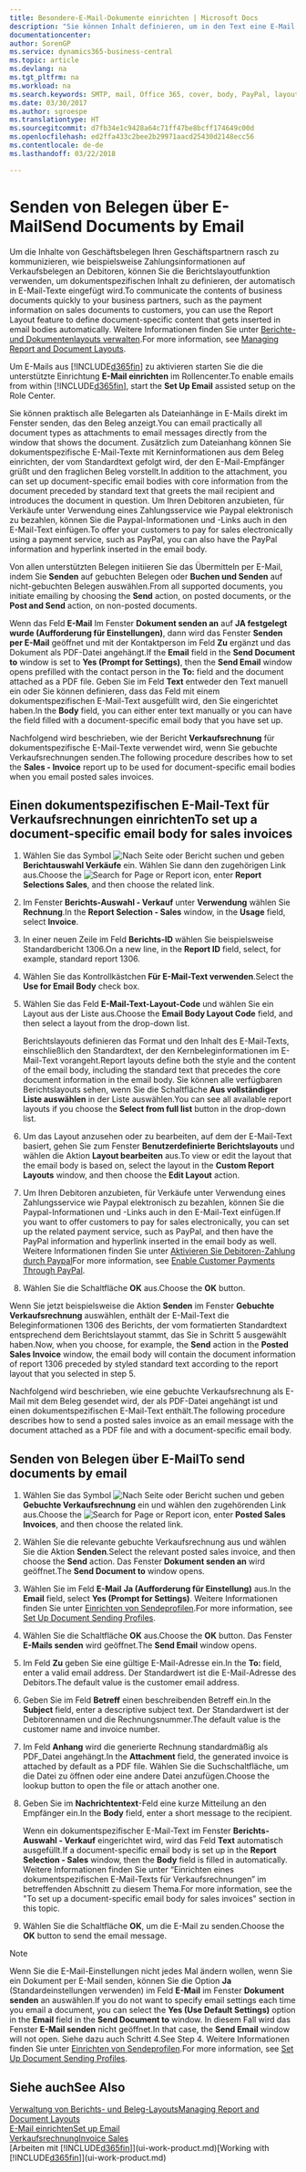 ```yaml
---
title: Besondere-E-Mail-Dokumente einrichten | Microsoft Docs
description: "Sie können Inhalt definieren, um in den Text eine E-Mail beispielsweise ein Paypal-Link einzufügen. Bestellanforderungen können auch Dokumente an eine E-Mail-Nachricht angehängt werden."
documentationcenter: 
author: SorenGP
ms.service: dynamics365-business-central
ms.topic: article
ms.devlang: na
ms.tgt_pltfrm: na
ms.workload: na
ms.search.keywords: SMTP, mail, Office 365, cover, body, PayPal, layout
ms.date: 03/30/2017
ms.author: sgroespe
ms.translationtype: HT
ms.sourcegitcommit: d7fb34e1c9428a64c71ff47be8bcff174649c00d
ms.openlocfilehash: ed2ffa433c2bee2b29971aacd25430d2148ecc56
ms.contentlocale: de-de
ms.lasthandoff: 03/22/2018

---
```

# <a name="send-documents-by-email"></a><span data-ttu-id="9c8ff-104">Senden von Belegen über E-Mail</span><span class="sxs-lookup"><span data-stu-id="9c8ff-104">Send Documents by Email</span></span>
<span data-ttu-id="9c8ff-105">Um die Inhalte von Geschäftsbelegen Ihren Geschäftspartnern rasch zu kommunizieren, wie beispielsweise Zahlungsinformationen auf Verkaufsbelegen an Debitoren, können Sie die Berichtslayoutfunktion verwenden, um dokumentspezifischen Inhalt zu definieren, der automatisch in E-Mail-Texte eingefügt wird.</span><span class="sxs-lookup"><span data-stu-id="9c8ff-105">To communicate the contents of business documents quickly to your business partners, such as the payment information on sales documents to customers, you can use the Report Layout feature to define document-specific content that gets inserted in email bodies automatically.</span></span> <span data-ttu-id="9c8ff-106">Weitere Informationen finden Sie unter [Berichte- und Dokumentenlayouts verwalten](ui-manage-report-layouts.md).</span><span class="sxs-lookup"><span data-stu-id="9c8ff-106">For more information, see [Managing Report and Document Layouts](ui-manage-report-layouts.md).</span></span>

<span data-ttu-id="9c8ff-107">Um E-Mails aus [!INCLUDE[d365fin](includes/d365fin_md.md)] zu aktivieren starten Sie die die unterstützte Einrichtung **E-Mail einrichten** im Rollencenter.</span><span class="sxs-lookup"><span data-stu-id="9c8ff-107">To enable emails from within [!INCLUDE[d365fin](includes/d365fin_md.md)], start the **Set Up Email** assisted setup on the Role Center.</span></span>

<span data-ttu-id="9c8ff-108">Sie können praktisch alle Belegarten als Dateianhänge in E-Mails direkt im Fenster senden, das den Beleg anzeigt.</span><span class="sxs-lookup"><span data-stu-id="9c8ff-108">You can email practically all document types as attachments to email messages directly from the window that shows the document.</span></span> <span data-ttu-id="9c8ff-109">Zusätzlich zum Dateianhang können Sie dokumentspezifische E-Mail-Texte mit Kerninformationen aus dem Beleg einrichten, der vom Standardtext gefolgt wird, der den E-Mail-Empfänger grüßt und den fraglichen Beleg vorstellt.</span><span class="sxs-lookup"><span data-stu-id="9c8ff-109">In addition to the attachment, you can set up document-specific email bodies with core information from the document preceded by standard text that greets the mail recipient and introduces the document in question.</span></span> <span data-ttu-id="9c8ff-110">Um Ihren Debitoren anzubieten, für Verkäufe unter Verwendung eines Zahlungsservice wie Paypal elektronisch zu bezahlen, können Sie die Paypal-Informationen und -Links auch in den E-Mail-Text einfügen.</span><span class="sxs-lookup"><span data-stu-id="9c8ff-110">To offer your customers to pay for sales electronically using a payment service, such as PayPal, you can also have the PayPal information and hyperlink inserted in the email body.</span></span>

<span data-ttu-id="9c8ff-111">Von allen unterstützten Belegen initiieren Sie das Übermitteln per E-Mail, indem Sie **Senden** auf gebuchten Belegen oder **Buchen und Senden** auf nicht-gebuchten Belegen auswählen.</span><span class="sxs-lookup"><span data-stu-id="9c8ff-111">From all supported documents, you initiate emailing by choosing the **Send** action, on posted documents, or the **Post and Send** action, on non-posted documents.</span></span>

<span data-ttu-id="9c8ff-112">Wenn das Feld **E-Mail** Im Fenster **Dokument senden an** auf **JA festgelegt wurde (Aufforderung für Einstellungen)**, dann wird das Fenster **Senden per E-Mail** geöffnet und mit der Kontaktperson im Feld **Zu** ergänzt und das Dokument als PDF-Datei angehängt.</span><span class="sxs-lookup"><span data-stu-id="9c8ff-112">If the **Email** field in the **Send Document to** window is set to **Yes (Prompt for Settings)**, then the **Send Email** window opens prefilled with the contact person in the **To:** field and the document attached as a PDF file.</span></span> <span data-ttu-id="9c8ff-113">Geben Sie im Feld **Text** entweder den Text manuell ein oder Sie können definieren, dass das Feld mit einem dokumentspezifischen E-Mail-Text ausgefüllt wird, den Sie eingerichtet haben.</span><span class="sxs-lookup"><span data-stu-id="9c8ff-113">In the **Body** field, you can either enter text manually or you can have the field filled with a document-specific email body that you have set up.</span></span>

<span data-ttu-id="9c8ff-114">Nachfolgend wird beschrieben, wie der Bericht **Verkaufsrechnung** für dokumentspezifische E-Mail-Texte verwendet wird, wenn Sie gebuchte Verkaufsrechnungen senden.</span><span class="sxs-lookup"><span data-stu-id="9c8ff-114">The following procedure describes how to set the **Sales - Invoice** report up to be used for document-specific email bodies when you email posted sales invoices.</span></span>

## <a name="to-set-up-a-document-specific-email-body-for-sales-invoices"></a><span data-ttu-id="9c8ff-115">Einen dokumentspezifischen E-Mail-Text für Verkaufsrechnungen einrichten</span><span class="sxs-lookup"><span data-stu-id="9c8ff-115">To set up a document-specific email body for sales invoices</span></span>
1. <span data-ttu-id="9c8ff-116">Wählen Sie das Symbol ![Nach Seite oder Bericht suchen](media/ui-search/search_small.png "Nach Seite oder Bericht suchen") und geben **Berichtauswahl Verkäufe** ein. Wählen Sie dann den zugehörigen Link aus.</span><span class="sxs-lookup"><span data-stu-id="9c8ff-116">Choose the ![Search for Page or Report](media/ui-search/search_small.png "Search for Page or Report icon") icon, enter **Report Selections Sales**, and then choose the related link.</span></span>
2. <span data-ttu-id="9c8ff-117">Im Fenster **Berichts-Auswahl - Verkauf** unter **Verwendung** wählen Sie **Rechnung**.</span><span class="sxs-lookup"><span data-stu-id="9c8ff-117">In the **Report Selection - Sales** window, in the **Usage** field, select **Invoice**.</span></span>
3. <span data-ttu-id="9c8ff-118">In einer neuen Zeile im Feld **Berichts-ID** wählen Sie beispielsweise Standardbericht 1306.</span><span class="sxs-lookup"><span data-stu-id="9c8ff-118">On a new line, in the **Report ID** field, select, for example, standard report 1306.</span></span>
4. <span data-ttu-id="9c8ff-119">Wählen Sie das Kontrollkästchen **Für E-Mail-Text verwenden**.</span><span class="sxs-lookup"><span data-stu-id="9c8ff-119">Select the **Use for Email Body** check box.</span></span>
5. <span data-ttu-id="9c8ff-120">Wählen Sie das Feld **E-Mail-Text-Layout-Code** und wählen Sie ein Layout aus der Liste aus.</span><span class="sxs-lookup"><span data-stu-id="9c8ff-120">Choose the **Email Body Layout Code** field, and then select a layout from the drop-down list.</span></span>

    <span data-ttu-id="9c8ff-121">Berichtslayouts definieren das Format und den Inhalt des E-Mail-Texts, einschließlich den Standardtext, der den Kernbeleginformationen im E-Mail-Text vorangeht.</span><span class="sxs-lookup"><span data-stu-id="9c8ff-121">Report layouts define both the style and the content of the email body, including the standard text that precedes the core document information in the email body.</span></span> <span data-ttu-id="9c8ff-122">Sie können alle verfügbaren Berichtslayouts sehen, wenn Sie die Schaltfläche **Aus vollständiger Liste auswählen** in der Liste auswählen.</span><span class="sxs-lookup"><span data-stu-id="9c8ff-122">You can see all available report layouts if you choose the **Select from full list** button in the drop-down list.</span></span>
6. <span data-ttu-id="9c8ff-123">Um das Layout anzusehen oder zu bearbeiten, auf dem der E-Mail-Text basiert, gehen Sie zum Fenster **Benutzerdefinierte Berichtslayouts** und wählen die Aktion **Layout bearbeiten** aus.</span><span class="sxs-lookup"><span data-stu-id="9c8ff-123">To view or edit the layout that the email body is based on, select the layout in the **Custom Report Layouts** window, and then choose the **Edit Layout** action.</span></span>
7. <span data-ttu-id="9c8ff-124">Um Ihren Debitoren anzubieten, für Verkäufe unter Verwendung eines Zahlungsservice wie Paypal elektronisch zu bezahlen, können Sie die Paypal-Informationen und -Links auch in den E-Mail-Text einfügen.</span><span class="sxs-lookup"><span data-stu-id="9c8ff-124">If you want to offer customers to pay for sales electronically, you can set up the related payment service, such as PayPal, and then have the PayPal information and hyperlink inserted in the email body as well.</span></span> <span data-ttu-id="9c8ff-125">Weitere Informationen finden Sie unter [Aktivieren Sie Debitoren-Zahlung durch Paypal](sales-how-enable-payment-service-extensions.md)</span><span class="sxs-lookup"><span data-stu-id="9c8ff-125">For more information, see [Enable Customer Payments Through PayPal](sales-how-enable-payment-service-extensions.md).</span></span>
8. <span data-ttu-id="9c8ff-126">Wählen Sie die Schaltfläche **OK** aus.</span><span class="sxs-lookup"><span data-stu-id="9c8ff-126">Choose the **OK** button.</span></span>

<span data-ttu-id="9c8ff-127">Wenn Sie jetzt beispielsweise die Aktion **Senden** im Fenster **Gebuchte Verkaufsrechnung** auswählen, enthält der E-Mail-Text die Beleginformationen 1306 des Berichts, der vom formatierten Standardtext entsprechend dem Berichtslayout stammt, das Sie in Schritt 5 ausgewählt haben.</span><span class="sxs-lookup"><span data-stu-id="9c8ff-127">Now, when you choose, for example, the **Send** action in the **Posted Sales Invoice** window, the email body will contain the document information of report 1306 preceded by styled standard text according to the report layout that you selected in step 5.</span></span>

<span data-ttu-id="9c8ff-128">Nachfolgend wird beschrieben, wie eine gebuchte Verkaufsrechnung als E-Mail mit dem Beleg gesendet wird, der als PDF-Datei angehängt ist und einen dokumentspezifischen E-Mail-Text enthält.</span><span class="sxs-lookup"><span data-stu-id="9c8ff-128">The following procedure describes how to send a posted sales invoice as an email message with the document attached as a PDF file and with a document-specific email body.</span></span>

## <a name="to-send-documents-by-email"></a><span data-ttu-id="9c8ff-129">Senden von Belegen über E-Mail</span><span class="sxs-lookup"><span data-stu-id="9c8ff-129">To send documents by email</span></span>
1. <span data-ttu-id="9c8ff-130">Wählen Sie das Symbol ![Nach Seite oder Bericht suchen](media/ui-search/search_small.png "Nach Seite oder Bericht suchen") und geben **Gebuchte Verkaufsrechnung** ein und wählen den zugehörenden Link aus.</span><span class="sxs-lookup"><span data-stu-id="9c8ff-130">Choose the ![Search for Page or Report](media/ui-search/search_small.png "Search for Page or Report icon") icon, enter **Posted Sales Invoices**, and then choose the related link.</span></span>
2. <span data-ttu-id="9c8ff-131">Wählen Sie die relevante gebuchte Verkaufsrechnung aus und wählen Sie die Aktion **Senden**.</span><span class="sxs-lookup"><span data-stu-id="9c8ff-131">Select the relevant posted sales invoice, and then choose the **Send** action.</span></span> <span data-ttu-id="9c8ff-132">Das Fenster **Dokument senden an** wird geöffnet.</span><span class="sxs-lookup"><span data-stu-id="9c8ff-132">The **Send Document to** window opens.</span></span>
3. <span data-ttu-id="9c8ff-133">Wählen Sie im Feld **E-Mail** **Ja (Aufforderung für Einstellung)** aus.</span><span class="sxs-lookup"><span data-stu-id="9c8ff-133">In the **Email** field, select **Yes (Prompt for Settings)**.</span></span> <span data-ttu-id="9c8ff-134">Weitere Informationen finden Sie unter [Einrichten von Sendeprofilen](sales-how-setup-document-send-profiles.md).</span><span class="sxs-lookup"><span data-stu-id="9c8ff-134">For more information, see [Set Up Document Sending Profiles](sales-how-setup-document-send-profiles.md).</span></span>
4. <span data-ttu-id="9c8ff-135">Wählen Sie die Schaltfläche **OK** aus.</span><span class="sxs-lookup"><span data-stu-id="9c8ff-135">Choose the **OK** button.</span></span> <span data-ttu-id="9c8ff-136">Das Fenster **E-Mails senden** wird geöffnet.</span><span class="sxs-lookup"><span data-stu-id="9c8ff-136">The **Send Email** window opens.</span></span>
5. <span data-ttu-id="9c8ff-137">Im Feld **Zu** geben Sie eine gültige E-Mail-Adresse ein.</span><span class="sxs-lookup"><span data-stu-id="9c8ff-137">In the **To:** field, enter a valid email address.</span></span> <span data-ttu-id="9c8ff-138">Der Standardwert ist die E-Mail-Adresse des Debitors.</span><span class="sxs-lookup"><span data-stu-id="9c8ff-138">The default value is the customer email address.</span></span>
6. <span data-ttu-id="9c8ff-139">Geben Sie im Feld **Betreff** einen beschreibenden Betreff ein.</span><span class="sxs-lookup"><span data-stu-id="9c8ff-139">In the **Subject** field, enter a descriptive subject text.</span></span> <span data-ttu-id="9c8ff-140">Der Standardwert ist der Debitorennamen und die Rechnungsnummer.</span><span class="sxs-lookup"><span data-stu-id="9c8ff-140">The default value is the customer name and invoice number.</span></span>
7. <span data-ttu-id="9c8ff-141">Im Feld **Anhang** wird die generierte Rechnung standardmäßig als PDF\_Datei angehängt.</span><span class="sxs-lookup"><span data-stu-id="9c8ff-141">In the **Attachment** field, the generated invoice is attached by default as a PDF file.</span></span> <span data-ttu-id="9c8ff-142">Wählen Sie die Suchschaltfläche, um die Datei zu öffnen oder eine andere Datei anzufügen.</span><span class="sxs-lookup"><span data-stu-id="9c8ff-142">Choose the lookup button to open the file or attach another one.</span></span>
8. <span data-ttu-id="9c8ff-143">Geben Sie im **Nachrichtentext**-Feld eine kurze Mitteilung an den Empfänger ein.</span><span class="sxs-lookup"><span data-stu-id="9c8ff-143">In the **Body** field, enter a short message to the recipient.</span></span>

    <span data-ttu-id="9c8ff-144">Wenn ein dokumentspezifischer E-Mail-Text im Fenster **Berichts-Auswahl - Verkauf** eingerichtet wird, wird das Feld **Text** automatisch ausgefüllt.</span><span class="sxs-lookup"><span data-stu-id="9c8ff-144">If a document-specific email body is set up in the **Report Selection - Sales** window, then the **Body** field is filled in automatically.</span></span> <span data-ttu-id="9c8ff-145">Weitere Informationen finden Sie unter “Einrichten eines dokumentspezifischen E-Mail-Texts für Verkaufsrechnungen” im betreffenden Abschnitt zu diesem Thema.</span><span class="sxs-lookup"><span data-stu-id="9c8ff-145">For more information, see the "To set up a document-specific email body for sales invoices" section in this topic.</span></span>
9. <span data-ttu-id="9c8ff-146">Wählen Sie die Schaltfläche **OK**, um die E-Mail zu senden.</span><span class="sxs-lookup"><span data-stu-id="9c8ff-146">Choose the **OK** button to send the email message.</span></span>

> [!NOTE]  
>   <span data-ttu-id="9c8ff-147">Wenn Sie die E-Mail-Einstellungen nicht jedes Mal ändern wollen, wenn Sie ein Dokument per E-Mail senden, können Sie die Option **Ja** (Standardeinstellungen verwenden) im Feld **E-Mail** im Fenster **Dokument senden** an auswählen.</span><span class="sxs-lookup"><span data-stu-id="9c8ff-147">If you do not want to specify email settings each time you email a document, you can select the **Yes (Use Default Settings)** option in the **Email** field in the **Send Document to** window.</span></span> <span data-ttu-id="9c8ff-148">In diesem Fall wird das Fenster **E-Mail senden** nicht geöffnet.</span><span class="sxs-lookup"><span data-stu-id="9c8ff-148">In that case, the **Send Email** window will not open.</span></span> <span data-ttu-id="9c8ff-149">Siehe dazu auch Schritt 4.</span><span class="sxs-lookup"><span data-stu-id="9c8ff-149">See Step 4.</span></span> <span data-ttu-id="9c8ff-150">Weitere Informationen finden Sie unter [Einrichten von Sendeprofilen](sales-how-setup-document-send-profiles.md).</span><span class="sxs-lookup"><span data-stu-id="9c8ff-150">For more information, see [Set Up Document Sending Profiles](sales-how-setup-document-send-profiles.md).</span></span>

## <a name="see-also"></a><span data-ttu-id="9c8ff-151">Siehe auch</span><span class="sxs-lookup"><span data-stu-id="9c8ff-151">See Also</span></span>
[<span data-ttu-id="9c8ff-152">Verwaltung von Berichts- und Beleg-Layouts</span><span class="sxs-lookup"><span data-stu-id="9c8ff-152">Managing Report and Document Layouts</span></span>](ui-manage-report-layouts.md)  
[<span data-ttu-id="9c8ff-153">E-Mail einrichten</span><span class="sxs-lookup"><span data-stu-id="9c8ff-153">Set up Email</span></span>](admin-how-setup-email.md)  
[<span data-ttu-id="9c8ff-154">Verkaufsrechnung</span><span class="sxs-lookup"><span data-stu-id="9c8ff-154">Invoice Sales</span></span>](sales-how-invoice-sales.md)  
<span data-ttu-id="9c8ff-155">[Arbeiten mit [!INCLUDE[d365fin](includes/d365fin_md.md)]](ui-work-product.md)</span><span class="sxs-lookup"><span data-stu-id="9c8ff-155">[Working with [!INCLUDE[d365fin](includes/d365fin_md.md)]](ui-work-product.md)</span></span>

